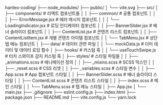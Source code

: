 hanteo-coding/
├── node_modules/
├── public/
│   └── vite.svg
├── src/
│   ├── components/                 # 리액트 컴포넌트들
│   │   ├── common/                 # 공통 컴포넌트
│   │   │   ├── ErrorMessage.jsx    # 에러 메시지 컴포넌트
│   │   │   └── LoadingIndicator.jsx # 로딩 인디케이터 컴포넌트
│   │   ├── BannerSlider.jsx        # 배너 슬라이더 컴포넌트
│   │   ├── ContentList.jsx         # 콘텐츠 리스트 컴포넌트
│   │   ├── ContentListItem.jsx     # 개별 콘텐츠 아이템 컴포넌트
│   │   └── TabMenu.jsx             # 상단 탭 메뉴 컴포넌트
│   ├── data/             # 데이터 관련 파일
│   │   └── mockData.js   # 더미 데이터 및 데이터 로딩 함수
│   ├── hooks/            # 커스텀 훅
│   │   └── useTouchSwipe.js # 터치 스와이프 감지 커스텀 훅
│   ├── styles/           # 스타일 파일들
│   │   ├── _animations.scss # 애니메이션 정의
│   │   ├── _mixins.scss    # SCSS 믹스인
│   │   ├── _reset.scss     # CSS 리셋
│   │   ├── _variables.scss # 스타일 변수
│   │   ├── App.scss        # App 컴포넌트 스타일
│   │   ├── BannerSlider.scss # 배너 슬라이더 스타일
│   │   ├── ContentList.scss  # 콘텐츠 리스트 스타일
│   │   ├── index.scss        # 메인 스타일
│   │   └── TabMenu.scss      # 탭 메뉴 스타일
│   ├── App.jsx 
│   └── main.jsx
├── .gitignore
├── eslint.config.js
├── index.html
├── package.json
├── README.md
├── vite.config.js
└── yarn.lock